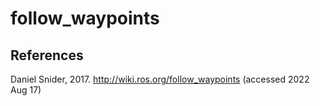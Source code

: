 # follow_waypoints

## References
Daniel Snider, 2017. http://wiki.ros.org/follow_waypoints (accessed 2022 Aug 17)